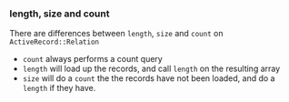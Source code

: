 ### length, size and count

There are differences between `length`, `size` and `count` on `ActiveRecord::Relation`
* `count` always performs a count query
* `length` will load up the records, and call `length` on the resulting array
* `size` will do a `count` the the records have not been loaded, and do a `length` if they have.
